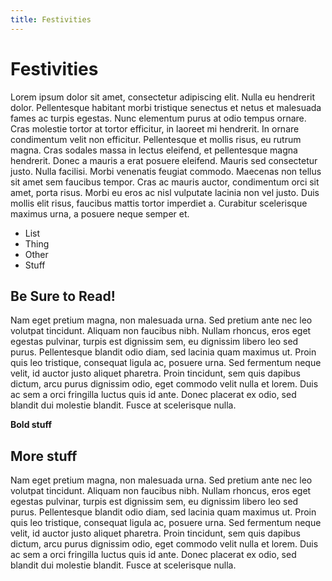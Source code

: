 ```yaml
---
title: Festivities
---
```


# Festivities

Lorem ipsum dolor sit amet, consectetur adipiscing elit. Nulla eu hendrerit dolor. Pellentesque habitant morbi tristique senectus et netus et malesuada fames ac turpis egestas. Nunc elementum purus at odio tempus ornare. Cras molestie tortor at tortor efficitur, in laoreet mi hendrerit. In ornare condimentum velit non efficitur. Pellentesque et mollis risus, eu rutrum magna. Cras sodales massa in lectus eleifend, et pellentesque magna hendrerit. Donec a mauris a erat posuere eleifend. Mauris sed consectetur justo. Nulla facilisi. Morbi venenatis feugiat commodo. Maecenas non tellus sit amet sem faucibus tempor. Cras ac mauris auctor, condimentum orci sit amet, porta risus. Morbi eu eros ac nisl vulputate lacinia non vel justo. Duis mollis elit risus, faucibus mattis tortor imperdiet a. Curabitur scelerisque maximus urna, a posuere neque semper et.

* List
* Thing
* Other
* Stuff

## Be Sure to Read!

Nam eget pretium magna, non malesuada urna. Sed pretium ante nec leo volutpat tincidunt. Aliquam non faucibus nibh. Nullam rhoncus, eros eget egestas pulvinar, turpis est dignissim sem, eu dignissim libero leo sed purus. Pellentesque blandit odio diam, sed lacinia quam maximus ut. Proin quis leo tristique, consequat ligula ac, posuere urna. Sed fermentum neque velit, id auctor justo aliquet pharetra. Proin tincidunt, sem quis dapibus dictum, arcu purus dignissim odio, eget commodo velit nulla et lorem. Duis ac sem a orci fringilla luctus quis id ante. Donec placerat ex odio, sed blandit dui molestie blandit. Fusce at scelerisque nulla.

**Bold stuff**

## More stuff

Nam eget pretium magna, non malesuada urna. Sed pretium ante nec leo volutpat tincidunt. Aliquam non faucibus nibh. Nullam rhoncus, eros eget egestas pulvinar, turpis est dignissim sem, eu dignissim libero leo sed purus. Pellentesque blandit odio diam, sed lacinia quam maximus ut. Proin quis leo tristique, consequat ligula ac, posuere urna. Sed fermentum neque velit, id auctor justo aliquet pharetra. Proin tincidunt, sem quis dapibus dictum, arcu purus dignissim odio, eget commodo velit nulla et lorem. Duis ac sem a orci fringilla luctus quis id ante. Donec placerat ex odio, sed blandit dui molestie blandit. Fusce at scelerisque nulla.
